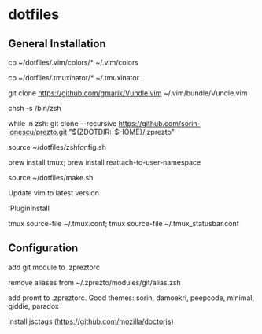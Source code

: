 # dotfiles

## General Installation

cp ~/dotfiles/.vim/colors/* ~/.vim/colors

cp ~/dotfiles/.tmuxinator/* ~/.tmuxinator

git clone https://github.com/gmarik/Vundle.vim ~/.vim/bundle/Vundle.vim

chsh -s /bin/zsh

while in zsh:
git clone --recursive https://github.com/sorin-ionescu/prezto.git "${ZDOTDIR:-$HOME}/.zprezto"

source ~/dotfiles/zshfonfig.sh

brew install tmux; brew install reattach-to-user-namespace

source ~/dotfiles/make.sh

Update vim to latest version

:PluginInstall

tmux source-file ~/.tmux.conf; tmux source-file ~/.tmux_statusbar.conf

## Configuration

add git module to .zpreztorc

remove aliases from ~/.zprezto/modules/git/alias.zsh

add promt to .zpreztorc. Good themes: sorin, damoekri, peepcode, minimal, giddie, paradox

install jsctags (https://github.com/mozilla/doctorjs)
